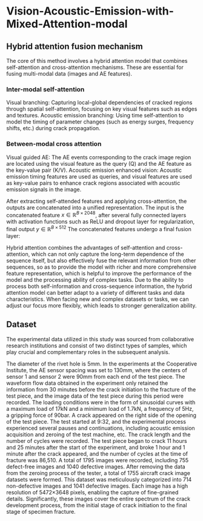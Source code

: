 # Vision-Acoustic-Emission-with-Mixed-Attention-modal
## Hybrid attention fusion mechanism
The core of this method involves a hybrid attention model that combines self-attention and cross-attention mechanisms. These are essential for fusing multi-modal data (images and AE features).

### Inter-modal self-attention
Visual branching: Capturing local-global dependencies of cracked regions through spatial self-attention, focusing on key visual features such as edges and textures.
Acoustic emission branching: Using time self-attention to model the timing of parameter changes (such as energy surges, frequency shifts, etc.) during crack propagation.

### Between-modal cross attention
Visual guided AE: The AE events corresponding to the crack image region are located using the visual feature as the query (Q) and the AE feature as the key-value pair (K/V).
Acoustic emission enhanced vision: Acoustic emission timing features are used as queries, and visual features are used as key-value pairs to enhance crack regions associated with acoustic emission signals in the image.

After extracting self-attended features and applying cross-attention, the outputs are concatenated into a unified representation. The input is the concatenated feature $x\in \mathbb{R}^{B\times2048}$, after several fully connected layers with activation functions such as ReLU and dropout layer for regularization, final output $y \in \mathbb{R}^{B\times512}$ The concatenated features undergo a final fusion layer:

Hybrid attention combines the advantages of self-attention and cross-attention, which can not only capture the long-term dependence of the sequence itself, but also effectively fuse the relevant information from other sequences, so as to provide the model with richer and more comprehensive feature representation, which is helpful to improve the performance of the model and the processing ability of complex tasks. Due to the ability to process both self-information and cross-sequence information, the hybrid attention model can better adapt to a variety of different tasks and data characteristics. When facing new and complex datasets or tasks, we can adjust our focus more flexibly, which leads to stronger generalization ability.

## Dataset
The experimental data utilized in this study was sourced from collaborative research institutions and consist of two distinct types of samples, which play crucial and complementary roles in the subsequent analysis.

The diameter of the rivet hole is 5mm. In the experiments at the Cooperative Institute, the AE sensor spacing was set to 130mm, where the centers of sensor 1 and sensor 2 were 90mm from each end of the test piece. The waveform flow data obtained in the experiment only retained the information from 30 minutes before the crack initiation to the fracture of the test piece, and the image data of the test piece during this period were recorded. The loading conditions were in the form of sinusoidal curves with a maximum load of 17kN and a minimum load of 1.7kN, a frequency of 5Hz, a gripping force of 90bar. A crack appeared on the right side of the opening of the test piece. The test started at 9:32, and the experimental process experienced several pauses and continuations, including acoustic emission acquisition and zeroing of the test machine, etc. The crack length and the number of cycles were recorded. The test piece began to crack 11 hours and 25 minutes after the start of the experiment, and broke 1 hour and 1 minute after the crack appeared, and the number of cycles at the time of fracture was 86,510. A total of 1795 images were recorded, including 755 defect-free images and 1040 defective images. After removing the data from the zeroing process of the tester, a total of 1755 aircraft crack image datasets were formed. This dataset was meticulously categorized into 714 non-defective images and 1041 defective images. Each image has a high resolution of 5472×3648 pixels, enabling the capture of fine-grained details. Significantly, these images cover the entire spectrum of the crack development process, from the initial stage of crack initiation to the final stage of specimen fracture.

